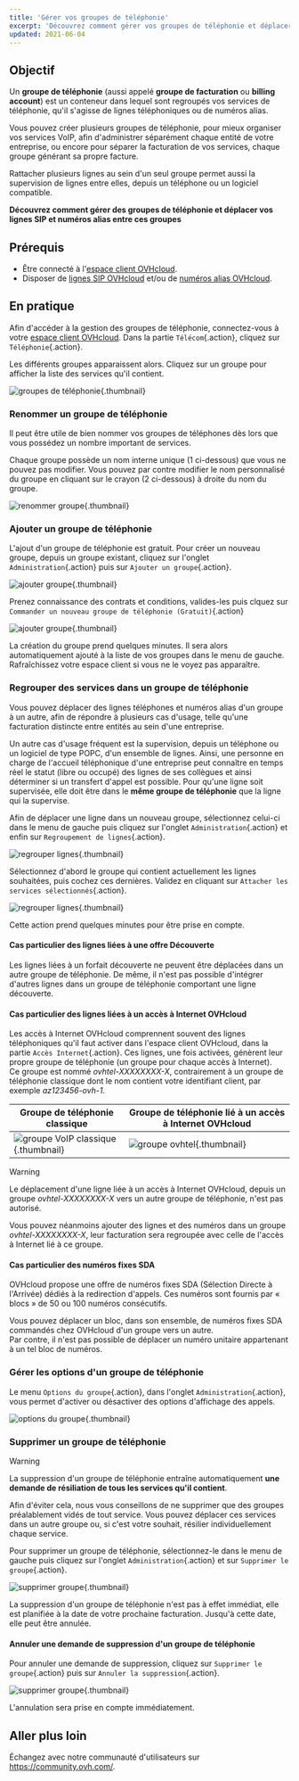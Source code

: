 ```yaml
---
title: 'Gérer vos groupes de téléphonie'
excerpt: 'Découvrez comment gérer vos groupes de téléphonie et déplacer vos services entre ces groupes'
updated: 2021-06-04
---
```


## Objectif

Un **groupe de téléphonie** (aussi appelé **groupe de facturation** ou **billing account**) est un  conteneur dans lequel sont regroupés vos services de téléphonie, qu'il s'agisse de lignes téléphoniques ou de numéros alias.

Vous pouvez créer plusieurs groupes de téléphonie, pour mieux organiser vos services VoIP, afin d'administrer séparément chaque entité de votre entreprise, ou encore pour séparer la facturation de vos services, chaque groupe générant sa propre facture.

Rattacher plusieurs lignes au sein d'un seul groupe permet aussi la supervision de lignes entre elles, depuis un téléphone ou un logiciel compatible.

**Découvrez comment gérer des groupes de téléphonie et déplacer vos lignes SIP et numéros alias entre ces groupes**

## Prérequis

- Être connecté à l'[espace client OVHcloud](https://www.ovh.com/auth?onsuccess=https%3A%2F%2Fwww.ovhtelecom.fr%2Fmanager&ovhSubsidiary=fr).
- Disposer de [lignes SIP OVHcloud](/links/telecom/voip) et/ou de [numéros alias OVHcloud](/links/telecom/numeros).

## En pratique

Afin d'accéder à la gestion des groupes de téléphonie, connectez-vous à votre [espace client OVHcloud](https://www.ovh.com/auth?onsuccess=https%3A%2F%2Fwww.ovhtelecom.fr%2Fmanager&ovhSubsidiary=fr). Dans la partie `Télécom`{.action}, cliquez sur `Téléphonie`{.action}.

Les différents groupes apparaissent alors. Cliquez sur un groupe pour afficher la liste des services qu'il contient.

![groupes de téléphonie](images/00-groupes.png){.thumbnail}

### Renommer un groupe de téléphonie

Il peut être utile de bien nommer vos groupes de téléphones dès lors que vous possédez un nombre important de services.

Chaque groupe possède un nom interne unique (1 ci-dessous) que vous ne pouvez pas modifier. Vous pouvez par contre modifier le nom personnalisé du groupe en cliquant sur le crayon (2 ci-dessous) à droite du nom du groupe.

![renommer groupe](images/01-renommer.png){.thumbnail}

### Ajouter un groupe de téléphonie

L'ajout d'un groupe de téléphonie est gratuit. Pour créer un nouveau groupe, depuis un groupe existant, cliquez sur l'onglet `Administration`{.action} puis sur `Ajouter un groupe`{.action}.

![ajouter groupe](images/02-ajouter-01.png){.thumbnail}

Prenez connaissance des contrats et conditions, valides-les puis clquez sur `Commander un nouveau groupe de téléphonie (Gratuit)`{.action}

![ajouter groupe](images/02-ajouter-02.png){.thumbnail}

La création du groupe prend quelques minutes. Il sera alors automatiquement ajouté à la liste de vos groupes dans le menu de gauche. Rafraîchissez votre espace client si vous ne le voyez pas apparaître.

### Regrouper des services dans un groupe de téléphonie <a name="regrouper-lignes"></a>

Vous pouvez déplacer des lignes téléphones et numéros alias d'un groupe à un autre, afin de répondre à plusieurs cas d'usage, telle qu'une facturation distincte entre entités au sein d'une entreprise.

Un autre cas d'usage fréquent est la supervision, depuis un téléphone ou un logiciel de type POPC, d'un ensemble de lignes.
Ainsi, une personne en charge de l'accueil téléphonique d'une entreprise peut connaître en temps réel le statut (libre ou occupé) des lignes de ses collègues et ainsi déterminer si un transfert d'appel est possible.
Pour qu'une ligne soit supervisée, elle doit être dans le **même groupe de téléphonie** que la ligne qui la supervise.

Afin de déplacer une ligne dans un nouveau groupe, sélectionnez celui-ci dans le menu de gauche puis cliquez sur l'onglet `Administration`{.action} et enfin sur `Regroupement de lignes`{.action}.

![regrouper lignes](images/03-regrouper-01.png){.thumbnail}

Sélectionnez d'abord le groupe qui contient actuellement les lignes souhaitées, puis cochez ces dernières. Validez en cliquant sur `Attacher les services sélectionnés`{.action}.

![regrouper lignes](images/03-regrouper-02.png){.thumbnail}

Cette action prend quelques minutes pour être prise en compte.

#### Cas particulier des lignes liées à une offre Découverte

Les lignes liées à un forfait découverte ne peuvent être déplacées dans un autre groupe de téléphonie.
De même, il n'est pas possible d'intégrer d'autres lignes dans un groupe de téléphonie comportant une ligne découverte.

#### Cas particulier des lignes liées à un accès à Internet OVHcloud

Les accès à Internet OVHcloud comprennent souvent des lignes téléphoniques qu'il faut activer dans l'espace client OVHcloud, dans la partie `Accès Internet`{.action}. Ces lignes, une fois activées, génèrent leur propre groupe de téléphonie (un groupe pour chaque accès à Internet).
<br>Ce groupe est nommé *ovhtel-XXXXXXXX-X*, contrairement à un groupe de téléphonie classique dont le nom contient votre identifiant client, par exemple *az123456-ovh-1*.

|Groupe de téléphonie classique|Groupe de téléphonie lié à un accès à Internet OVHcloud| 
|---|---| 
|![groupe VoIP classique](images/03-regrouper-03.png){.thumbnail}|![groupe ovhtel](images/03-regrouper-04.png){.thumbnail}|

> [!warning]
> Le déplacement d'une ligne liée à un accès à Internet OVHcloud, depuis un groupe *ovhtel-XXXXXXXX-X* vers un autre groupe de téléphonie, n'est pas autorisé.
>

Vous pouvez néanmoins ajouter des lignes et des numéros dans un groupe *ovhtel-XXXXXXXX-X*, leur facturation sera regroupée avec celle de l'accès à Internet lié à ce groupe.

#### Cas particulier des numéros fixes SDA

OVHcloud propose une offre de numéros fixes SDA (Sélection Directe à l'Arrivée) dédiés à la redirection d'appels. Ces numéros sont fournis par « blocs » de 50 ou 100 numéros consécutifs.

Vous pouvez déplacer un bloc, dans son ensemble, de numéros fixes SDA commandés chez OVHcloud d'un groupe vers un autre.
<br> Par contre, il n'est pas possible de déplacer un numéro unitaire appartenant à un tel bloc de numéros.

### Gérer les options d'un groupe de téléphonie

Le menu `Options du groupe`{.action}, dans l'onglet `Administration`{.action}, vous permet d'activer ou désactiver des options d'affichage des appels.

![options du groupe](images/options-groupe.png){.thumbnail}

### Supprimer un groupe de téléphonie

> [!warning]
> La suppression d'un groupe de téléphonie entraîne automatiquement **une demande de résiliation de tous les services qu'il contient**.
>
> Afin d'éviter cela, nous vous conseillons de ne supprimer que des groupes préalablement vidés de tout service.
> Vous pouvez déplacer ces services dans un autre groupe ou, si c'est votre souhait, résilier individuellement chaque service.
>

Pour supprimer un groupe de téléphonie, sélectionnez-le dans le menu de gauche puis cliquez sur l'onglet `Administration`{.action} et sur `Supprimer le groupe`{.action}.

![supprimer groupe](images/04-supprimer.png){.thumbnail}

La suppression d'un groupe de téléphonie n'est pas à effet immédiat, elle est planifiée à la date de votre prochaine facturation. Jusqu'à cette date, elle peut être annulée.

#### Annuler une demande de suppression d'un groupe de téléphonie

Pour annuler une demande de suppression, cliquez sur `Supprimer le groupe`{.action} puis sur `Annuler la suppression`{.action}.

![supprimer groupe](images/05-annuler-suppression.png){.thumbnail}

L'annulation sera prise en compte immédiatement.

## Aller plus loin

Échangez avec notre communauté d'utilisateurs sur <https://community.ovh.com/>.
